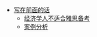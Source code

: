 <!-- 经济学人/_sidebar.md --> 

- [写在前面的话](/经济学人/)
    - [经济学人不适合雅思备考](/经济学人/经济学人不适合雅思备考)
    - [案例分析](/经济学人/案例分析)